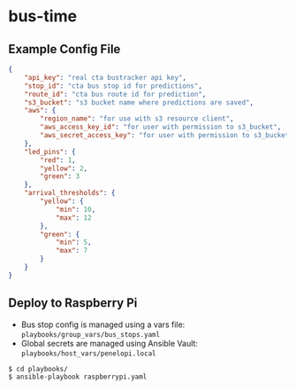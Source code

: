 # bus-time

## Example Config File
```json
{
    "api_key": "real cta bustracker api key",
    "stop_id": "cta bus stop id for predictions",
    "route_id": "cta bus route id for prediction",
    "s3_bucket": "s3 bucket name where predictions are saved",
    "aws": {
        "region_name": "for use with s3 resource client",
        "aws_access_key_id": "for user with permission to s3_bucket",
        "aws_secret_access_key": "for user with permission to s3_bucket"
    },
    "led_pins": {
        "red": 1,
        "yellow": 2,
        "green": 3
    },
    "arrival_thresholds": {
        "yellow": {
            "min": 10,
            "max": 12
        },
        "green": {
            "min": 5,
            "max": 7
        }
    }    
}
```


## Deploy to Raspberry Pi

* Bus stop config is managed using a vars file: `playbooks/group_vars/bus_stops.yaml`
* Global secrets are managed using Ansible Vault: `playbooks/host_vars/penelopi.local`

```bash
$ cd playbooks/
$ ansible-playbook raspberrypi.yaml
```
